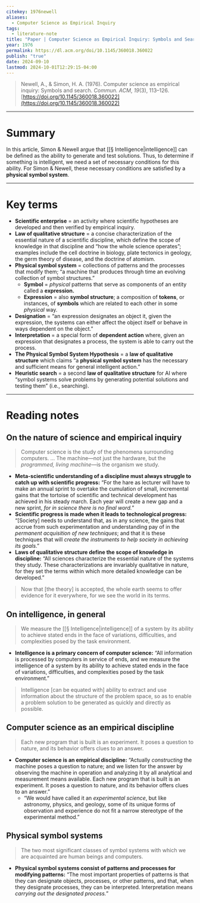 ```yaml
---
citekey: 1976newell
aliases:
  - Computer Science as Empirical Inquiry
tags:
  - literature-note
title: "Paper | Computer Science as Empirical Inquiry: Symbols and Search"
year: 1976
permalink: https://dl.acm.org/doi/10.1145/360018.360022
publish: "true"
date: 2024-09-10
lastmod: 2024-10-01T12:29:15-04:00
---
```

> Newell, A., & Simon, H. A. (1976). Computer science as empirical inquiry: Symbols and search. _Commun. ACM_, _19_(3), 113–126. [https://doi.org/10.1145/360018.360022](https://doi.org/10.1145/360018.360022)

---
# Summary

In this article, Simon & Newell argue that [[§ Intelligence|intelligence]] can be defined as the ability to generate and test solutions. Thus, to determine if something is intelligent, we need a set of necessary conditions for this ability. For Simon & Newell, these necessary conditions are satisfied by a **physical symbol system**.

---

# Key terms

- **Scientific enterprise** = an activity where scientific hypotheses are developed and then verified by empirical inquiry.
- **Law of qualitative structure** = a concise characterization of the essential nature of a scientific discipline, which define the scope of knowledge in that discipline and “how the whole science operates”; examples include the cell doctrine in biology, plate tectonics in geology, the germ theory of disease, and the doctrine of atomism.
- **Physical symbol system** = collections of patterns and the processes that modify them; “a machine that produces through time an evolving collection of symbol structures.”
	- **Symbol** = *physical* patterns that serve as components of an entity called a **expression.**
	- **Expression** = also **symbol structure**; a composition of **tokens**, or instances, of **symbols** which are related to each other in some *physical* way. 
- **Designation** = “an expression designates an object it, given the expression, the systems can either affect the object itself or behave in ways dependent on the object.”
- **Interpretation** = a special form of **dependent action** where, given an expression that designates a process, the system is able to carry out the process. 
- **The Physical Symbol System Hypothesis** = a **law of qualitative structure** which claims “a **physical symbol system** has the necessary and sufficient means for general intelligent action.”
- **Heuristic search** = a second **law of qualitative structure** for AI where “symbol systems solve problems by generating potential solutions and testing them” (i.e., searching).

---

# Reading notes

## On the nature of science and empirical inquiry

>Computer science is the study of the phenomena surrounding computers. … The machine—not just the hardware, but the *programmed, living machine*—is the organism we study.

- **Meta-scientific understanding of a discipline must always struggle to catch up with scientific progress:** “For the hare as lecturer will have to make an annual sprint to overtake the cumulation of small, incremental gains that the tortoise of scientific and technical development has achieved in his steady march. Each year will create a new gap and a new sprint, *for in science there is no final word.*”
- **Scientific progress is made when it leads to technological progress:** “\[Society] needs to understand that, as in any science, the gains that accrue from such experimentation and understanding pay of in the *permanent acquisition of new techniques*; and that it is these techniques that will *create the instruments to help society in achieving its goals*.”
- **Laws of qualitative structure define the scope of knowledge in discipline:** “All sciences characterize the essential nature of the systems they study. These characterizations are invariably qualitative in nature, for they set the terms within which more detailed knowledge can be developed.”

>Now that \[the theory] is accepted, the whole earth seems to offer evidence for it everywhere, for we see the world in its terms.

## On intelligence, in general

>We measure the [[§ Intelligence|intelligence]] of a system by its ability to achieve stated ends in the face of variations, difficulties, and complexities posed by the task environment.

- **Intelligence is a primary concern of computer science:** “All information is processed by computers in service of ends, and we measure the intelligence of a system by its ability to achieve stated ends in the face of variations, difficulties, and complexities posed by the task environment.”

>Intelligence \[can be equated with] ability to extract and use information about the structure of the problem space, so as to enable a problem solution to be generated as quickly and directly as possible.

## Computer science as an empirical discipline

> Each new program that is built is an experiment. It poses a question to nature, and its behavior offers clues to an answer.

- **Computer science is an empirical discipline:** “Actually *constructing* the machine poses a question to nature; and we listen for the answer by observing the machine in operation and analyzing it by all analytical and measurement means available. Each new program that is built is an experiment. It poses a question to nature, and its behavior offers clues to an answer.”
	- “We would have called it an *experimental science*, but like astronomy, physics, and geology, some of its unique forms of observation and experience do not fit a narrow stereotype of the experimental method.”

## Physical symbol systems

> The two most significant classes of symbol systems with which we are acquainted are human beings and computers.

- **Physical symbol systems consist of patterns and processes for modifying patterns:** “The most important properties of patterns is that they can designate objects, processes, or other patterns, and that, when they designate processes, they can be interpreted. Interpretation means *carrying out the designated process.*”